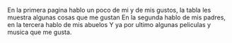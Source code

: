 En la primera pagina hablo un poco de mi y de mis gustos, la tabla les muestra algunas cosas que me gustan
En la segunda hablo de mis padres, en la tercera hablo de mis abuelos
Y ya por ultimo algunas peliculas y musica que me gusta.